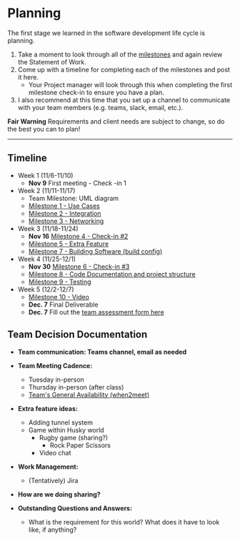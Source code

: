 # Planning

The first stage we learned in the software development life cycle is planning. 

1. Take a moment to look through all of the [milestones](./../) and again review the Statement of Work. 
2. Come up with a timeline for completing each of the milestones and post it here.
	- Your Project manager will look through this when completing the first milestone check-in to ensure you have a plan.
3. I also recommend at this time that you set up a channel to communicate with your team members (e.g. teams, slack, email, etc.).

**Fair Warning** Requirements and client needs are subject to change, so do the best you can to plan!

<hr>

## Timeline

- Week 1 (11/6-11/10)
	* **Nov 9** First meeting - Check -in 1
- Week 2 (11/11-11/17)
 	* Team Milestone: UML diagram
	* [Milestone 1 - Use Cases](../1)
	* [Milestone 2 - Integration](../2)
	* [Milestone 3 - Networking](../3)
- Week 3 (11/18-11/24)
	* **Nov 16** [Milestone 4 - Check-in #2](../4)
	* [Milestone 5 - Extra Feature](../5)
	* [Milestone 7 - Building Software (build config)](../7)
- Week 4 (11/25-12/1)
	* **Nov 30** [Milestone 6 - Check-in #3](../6)
	* [Milestone 8 - Code Documentation and project structure](../8)
 	* [Milestone 9 - Testing](../9)
- Week 5 (12/2-12/7)
	* [Milestone 10 - Video](../10)
	* **Dec. 7** Final Deliverable 
	* **Dec. 7** Fill out the [team assessment form here](https://forms.gle/oULiS6RRnQy82FCSA)


## Team Decision Documentation
* **Team communication: Teams channel, email as needed**

* **Team Meeting Cadence:**
	* Tuesday in-person
	* Thursday in-person (after class)
 	* [Team's General Availability (when2meet)](https://www.when2meet.com/?22327132-ScocN)

 * **Extra feature ideas:**
	* Adding tunnel system
 	* Game within Husky world
  		* Rugby game (sharing?)
    		* Rock Paper Scissors
    	* Video chat
 
 * **Work Management:**
 	* (Tentatively) Jira

  * **How are we doing sharing?**

  * **Outstanding Questions and Answers:**
  	* What is the requirement for this world? What does it have to look like, if anything?

